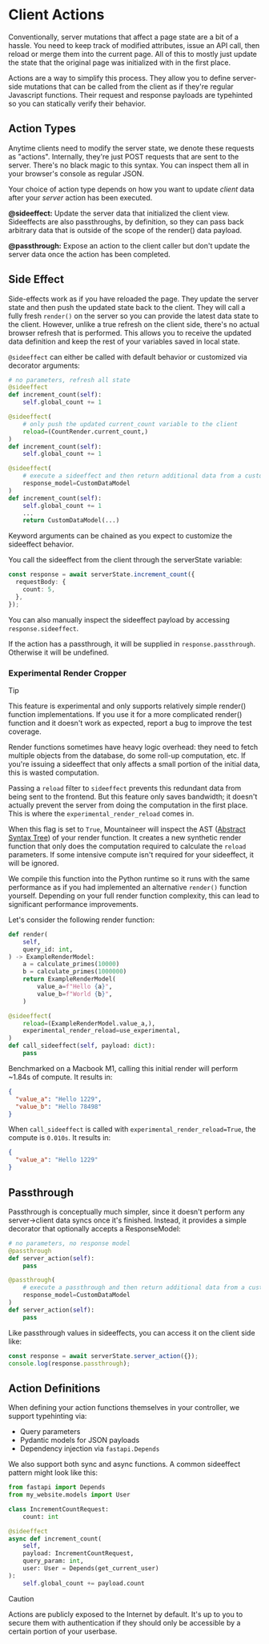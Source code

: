 # Client Actions

Conventionally, server mutations that affect a page state are a bit of a hassle. You need to keep track of modified attributes, issue an API call, then reload or merge them into the current page. All of this to mostly just update the state that the original page was initialized with in the first place.

Actions are a way to simplify this process. They allow you to define server-side mutations that can be called from the client as if they're regular Javascript functions. Their request and response payloads are typehinted so you can statically verify their behavior.

## Action Types

Anytime clients need to modify the server state, we denote these requests as "actions". Internally, they're just POST requests that are sent to the server. There's no black magic to this syntax. You can inspect them all in your browser's console as regular JSON.

Your choice of action type depends on how you want to update _client_ data after your _server_ action has been executed.

**@sideeffect:** Update the server data that initialized the client view. Sideeffects are also passthroughs, by definition, so they can pass back arbitrary data that is outside of the scope of the render() data payload.

**@passthrough:** Expose an action to the client caller but don't update the server data once the action has been completed.

## Side Effect

Side-effects work as if you have reloaded the page. They update the server state and then push the updated state back to the client. They will call a fully fresh `render()` on the server so you can provide the latest data state to the client. However, unlike a true refresh on the client side, there's no actual browser refresh that is performed. This allows you to receive the updated data definition and keep the rest of your variables saved in local state.

`@sideeffect` can either be called with default behavior or customized via decorator arguments:

```python
# no parameters, refresh all state
@sideeffect
def increment_count(self):
    self.global_count += 1
```

```python
@sideeffect(
    # only push the updated current_count variable to the client
    reload=(CountRender.current_count,)
)
def increment_count(self):
    self.global_count += 1
```

```python
@sideeffect(
    # execute a sideeffect and then return additional data from a custom data model
    response_model=CustomDataModel
)
def increment_count(self):
    self.global_count += 1
    ...
    return CustomDataModel(...)
```

Keyword arguments can be chained as you expect to customize the sideeffect behavior.

You call the sideeffect from the client through the serverState variable:

```typescript
const response = await serverState.increment_count({
  requestBody: {
    count: 5,
  },
});
```

You can also manually inspect the sideeffect payload by accessing `response.sideeffect`.

If the action has a passthrough, it will be supplied in `response.passthrough`. Otherwise it will be undefined.

### Experimental Render Cropper

> [!TIP]
> This feature is experimental and only supports relatively simple render() function implementations. If you use it for a more complicated render() function and it doesn't work as expected, report a bug to improve the test coverage.

Render functions sometimes have heavy logic overhead: they need to fetch multiple objects from the database, do some roll-up computation, etc. If you're issuing a sideeffect that only affects a small portion of the initial data, this is wasted computation.

Passing a `reload` filter to `sideeffect` prevents this redundant data from being sent to the frontend. But this feature only saves bandwidth; it doesn't actually prevent the server from doing the computation in the first place. This is where the `experimental_render_reload` comes in.

When this flag is set to `True`, Mountaineer will inspect the AST ([Abstract Syntax Tree](https://en.wikipedia.org/wiki/Abstract_syntax_tree)) of your render function. It creates a new synthetic render function that only does the computation required to calculate the `reload` parameters. If some intensive compute isn't required for your sideeffect, it will be ignored.

We compile this function into the Python runtime so it runs with the same performance as if you had implemented an alternative `render()` function yourself. Depending on your full render function complexity, this can lead to significant performance improvements.

Let's consider the following render function:

```python
def render(
    self,
    query_id: int,
) -> ExampleRenderModel:
    a = calculate_primes(10000)
    b = calculate_primes(1000000)
    return ExampleRenderModel(
        value_a=f"Hello {a}",
        value_b=f"World {b}",
    )

@sideeffect(
    reload=(ExampleRenderModel.value_a,),
    experimental_render_reload=use_experimental,
)
def call_sideeffect(self, payload: dict):
    pass
```

Benchmarked on a Macbook M1, calling this initial render will perform ~1.84s of compute. It results in:

```json
{
  "value_a": "Hello 1229",
  "value_b": "Hello 78498"
}
```

When `call_sideeffect` is called with `experimental_render_reload=True`, the compute is `0.010s`. It results in:

```json
{
  "value_a": "Hello 1229"
}
```

## Passthrough

Passthrough is conceptually much simpler, since it doesn't perform any server->client data syncs once it's finished. Instead, it provides a simple decorator that optionally accepts a ResponseModel:

```python
# no parameters, no response model
@passthrough
def server_action(self):
    pass
```

```python
@passthrough(
    # execute a passthrough and then return additional data from a custom data model
    response_model=CustomDataModel
)
def server_action(self):
    pass
```

Like passthrough values in sideeffects, you can access it on the client side like:

```typescript
const response = await serverState.server_action({});
console.log(response.passthrough);
```

## Action Definitions

When defining your action functions themselves in your controller, we support typehinting via:

- Query parameters
- Pydantic models for JSON payloads
- Dependency injection via `fastapi.Depends`

We also support both sync and async functions. A common sideeffect pattern might look like this:

```python
from fastapi import Depends
from my_website.models import User

class IncrementCountRequest:
    count: int

@sideeffect
async def increment_count(
    self,
    payload: IncrementCountRequest,
    query_param: int,
    user: User = Depends(get_current_user)
):
    self.global_count += payload.count
```

> [!CAUTION]
> Actions are publicly exposed to the Internet by default. It's up to you to secure them with authentication if they should only be accessible by a certain portion of your userbase.
